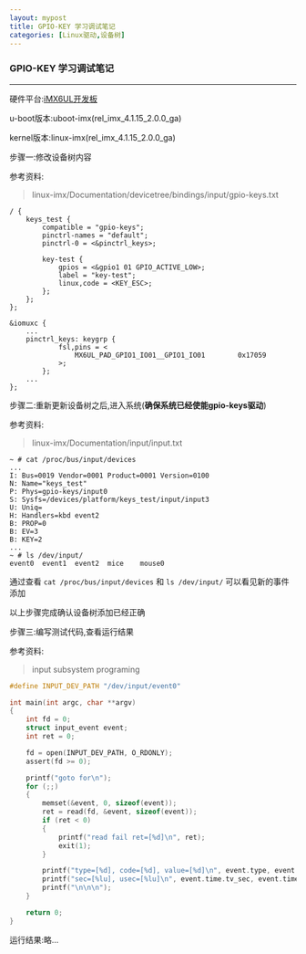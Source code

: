```yaml
---
layout: mypost
title: GPIO-KEY 学习调试笔记
categories: [Linux驱动,设备树]
---
```


### GPIO-KEY 学习调试笔记

---
硬件平台:[iMX6UL开发板](http://www.topeetboard.com/Product/iMX6UL.html)

u-boot版本:uboot-imx(rel_imx_4.1.15_2.0.0_ga)

kernel版本:linux-imx(rel_imx_4.1.15_2.0.0_ga)

步骤一:修改设备树内容

参考资料:
> linux-imx/Documentation/devicetree/bindings/input/gpio-keys.txt

```dts
/ {
    keys_test {
        compatible = "gpio-keys";
        pinctrl-names = "default";
        pinctrl-0 = <&pinctrl_keys>;

        key-test {
            gpios = <&gpio1 01 GPIO_ACTIVE_LOW>;
            label = "key-test";
            linux,code = <KEY_ESC>;
        };
    };
};

&iomuxc {
    ...
    pinctrl_keys: keygrp {
            fsl,pins = <
                MX6UL_PAD_GPIO1_IO01__GPIO1_IO01        0x17059
            >;
        };
    ...
};
```

步骤二:重新更新设备树之后,进入系统(**确保系统已经使能gpio-keys驱动**)

参考资料:
> linux-imx/Documentation/input/input.txt

```shell
~ # cat /proc/bus/input/devices
...
I: Bus=0019 Vendor=0001 Product=0001 Version=0100
N: Name="keys_test"
P: Phys=gpio-keys/input0
S: Sysfs=/devices/platform/keys_test/input/input3
U: Uniq=
H: Handlers=kbd event2
B: PROP=0
B: EV=3
B: KEY=2
...
~ # ls /dev/input/
event0  event1  event2  mice    mouse0
```

通过查看 `cat /proc/bus/input/devices` 和 `ls /dev/input/` 可以看见新的事件添加

以上步骤完成确认设备树添加已经正确

步骤三:编写测试代码,查看运行结果

参考资料:
> input subsystem programing

```c
#define INPUT_DEV_PATH "/dev/input/event0"

int main(int argc, char **argv)
{
    int fd = 0;
    struct input_event event;
    int ret = 0;

    fd = open(INPUT_DEV_PATH, O_RDONLY);
    assert(fd >= 0);

    printf("goto for\n");
    for (;;)
    {
        memset(&event, 0, sizeof(event));
        ret = read(fd, &event, sizeof(event));
        if (ret < 0)
        {
            printf("read fail ret=[%d]\n", ret);
            exit(1);
        }

        printf("type=[%d], code=[%d], value=[%d]\n", event.type, event.code, event.value);
        printf("sec=[%lu], usec=[%lu]\n", event.time.tv_sec, event.time.tv_usec);
        printf("\n\n\n");
    }

    return 0;
}
```

运行结果:略...
